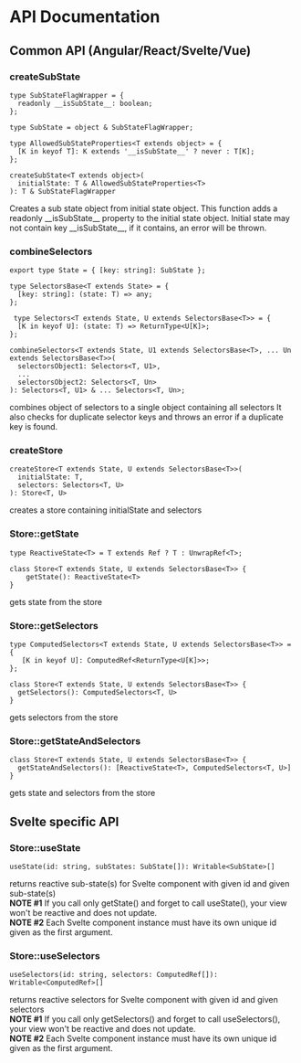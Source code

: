# API Documentation

## Common API (Angular/React/Svelte/Vue)

### createSubState
    
    type SubStateFlagWrapper = {
      readonly __isSubState__: boolean;
    };
        
    type SubState = object & SubStateFlagWrapper;
    
    type AllowedSubStateProperties<T extends object> = {
      [K in keyof T]: K extends '__isSubState__' ? never : T[K];
    };
     
    createSubState<T extends object>(
      initialState: T & AllowedSubStateProperties<T>
    ): T & SubStateFlagWrapper
    
Creates a sub state object from initial state object.
This function adds a readonly \_\_isSubState\_\_ property to the initial state object.
Initial state may not contain key __isSubState\__, if it contains, an error will be thrown.
    
### combineSelectors

    export type State = { [key: string]: SubState };
    
    type SelectorsBase<T extends State> = {
      [key: string]: (state: T) => any;
    };
    
     type Selectors<T extends State, U extends SelectorsBase<T>> = {
      [K in keyof U]: (state: T) => ReturnType<U[K]>;
    };

    combineSelectors<T extends State, U1 extends SelectorsBase<T>, ... Un extends SelectorsBase<T>>(
      selectorsObject1: Selectors<T, U1>,
      ...
      selectorsObject2: Selectors<T, Un>
    ): Selectors<T, U1> & ... Selectors<T, Un>;
    
combines object of selectors to a single object containing all selectors
It also checks for duplicate selector keys and throws an error if a duplicate key is found.

### createStore

    createStore<T extends State, U extends SelectorsBase<T>>(
      initialState: T,
      selectors: Selectors<T, U>
    ): Store<T, U>
    
creates a store containing initialState and selectors

### Store::getState
    type ReactiveState<T> = T extends Ref ? T : UnwrapRef<T>;
    
    class Store<T extends State, U extends SelectorsBase<T>> {
        getState(): ReactiveState<T>
    }
    
gets state from the store

### Store::getSelectors
    type ComputedSelectors<T extends State, U extends SelectorsBase<T>> = {
       [K in keyof U]: ComputedRef<ReturnType<U[K]>>;
    };
        
    class Store<T extends State, U extends SelectorsBase<T>> {
      getSelectors(): ComputedSelectors<T, U>
    }

gets selectors from the store
    
### Store::getStateAndSelectors
    class Store<T extends State, U extends SelectorsBase<T>> {
      getStateAndSelectors(): [ReactiveState<T>, ComputedSelectors<T, U>]
    }

gets state and selectors from the store

## Svelte specific API

### Store::useState 
    
    useState(id: string, subStates: SubState[]): Writable<SubState>[]
    
returns reactive sub-state(s) for Svelte component with given id and given sub-state(s)<br/>
**NOTE #1** If you call only getState() and forget to call useState(), your view won't be reactive and does not update.<br/>
**NOTE #2** Each Svelte component instance must have its own unique id given as the first argument.

### Store::useSelectors

    useSelectors(id: string, selectors: ComputedRef[]): Writable<ComputedRef>[] 
    
returns reactive selectors for Svelte component with given id and given selectors<br/>
**NOTE #1** If you call only getSelectors() and forget to call useSelectors(), your view won't be reactive and does not update.<br/>
**NOTE #2** Each Svelte component instance must have its own unique id given as the first argument.

